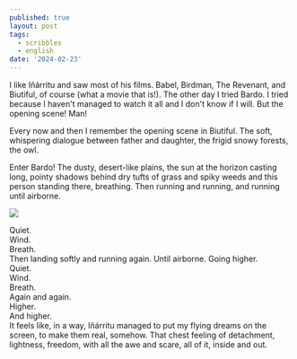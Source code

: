 ```yaml
---
published: true
layout: post
tags:
  - scribbles
  - english
date: '2024-02-23'
---
```

I like Iñárritu and saw most of his films. Babel, Birdman, The Revenant, and Biutiful, of course (what a movie that is!). The other day I tried Bardo. I tried because I haven't managed to watch it all and I don't know if I will. But the opening scene! Man! 

Every now and then I remember the opening scene in Biutiful. The soft, whispering dialogue between father and daughter, the frigid snowy forests, the owl. 

Enter Bardo! The dusty, desert-like plains, the sun at the horizon casting long, pointy shadows behind dry tufts of grass and spiky weeds and this person standing there, breathing. 
Then running and running, and running until airborne. 

![](https://lh3.googleusercontent.com/pw/ABLVV86yaxS9CIOxKufSNoG3mtmld6klZJGdfA2om_KuV6RDvSIvsZPhHtUCrl2HZMIKXXhWi3VhINzvc10ypxbgg5I3PNRUQDvwTor7bRp3iWindozyj-y0OqjT6ieDX7_q8wW-3xBdF-uRCjxBynwVj6op3cxi8FcZTV8tTlrZLdcEwL74PZCIgyIIykhsOOij9vEOr_s-XAIEnsBycuM4KEXok5yS7kgm5EOQC8m_rdHJyzM_oFJXEa-lNX_PMCR1MfTPylICp3FyUgMes6CAXUziJGAGqHaxQY2U-D3DBJKvFuFGYtq_NUJhZ-e3UNghPB1VQV2W3BBFexuZHPbFheB7GIx_HLj2-qUvyHqtF5QQ_y3Nq31zzXx1fIKgSa3ffdBbTLt2xskhsy6CTwmnxQvRqsrrlOQ-rWoa5Mm3ZDMUGBifOuGKTYv0sGgu_wNi7sHrNqlFnMBinpxH6ft-wUb4NVawuEnYvoKlvEGMdEoaxsBndswXegF6axchDKp9CIEW23xB0muaCpwBEcInk7t1Yd8qRWmwwYQsVygJmKaQozkvgrsnisHpN0kjs6HxVfq1sctvHK4uTysEo27rmcXCBtZ_TTIX9HKYoBMoKdhIIA8iSwkbtM2XRFKzubO1uBEA8sFSDvCB617gw20BWkIpXPUHalX0J_QZqY9dbjtIOjESoPu5pqcKCFW2eQ1hkzLBmOa7FYHSwpM_0bRx7jbqE-MiuArReuDDXVJ6peRj9Vc2ValyCKtzBLvxX2boGkG8m-8TtA_WRaIb1esdL-toezCLrmLbdB6U3p1jeTJFSFSBiM2aqPPozmf9oS2SgGYGmsZ7fkHkT5SgdrNGGEu201IkyGUHmclzV-bXgsMD5mWXZawMW14-hlS2PUpUMuIaqXGAew7yLYqjQ1q8FvazJ_Ww=w1504-h627-s-no-gm?authuser=0)

Quiet.  
Wind.  
Breath.   
Then landing softly and running again. Until airborne. Going higher.  
Quiet.  
Wind.  
Breath.  
Again and again.  
Higher.  
And higher.  
It feels like, in a way, Iñárritu managed to put my flying dreams on the screen, to make them real, somehow.  That chest feeling of detachment, lightness, freedom, with all the awe and scare, all of it, inside and out. 